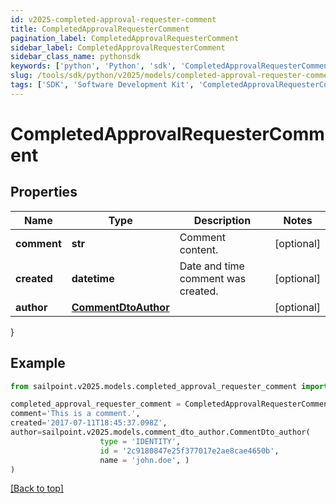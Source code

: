 ```yaml
---
id: v2025-completed-approval-requester-comment
title: CompletedApprovalRequesterComment
pagination_label: CompletedApprovalRequesterComment
sidebar_label: CompletedApprovalRequesterComment
sidebar_class_name: pythonsdk
keywords: ['python', 'Python', 'sdk', 'CompletedApprovalRequesterComment', 'V2025CompletedApprovalRequesterComment'] 
slug: /tools/sdk/python/v2025/models/completed-approval-requester-comment
tags: ['SDK', 'Software Development Kit', 'CompletedApprovalRequesterComment', 'V2025CompletedApprovalRequesterComment']
---
```


# CompletedApprovalRequesterComment


## Properties

Name | Type | Description | Notes
------------ | ------------- | ------------- | -------------
**comment** | **str** | Comment content. | [optional] 
**created** | **datetime** | Date and time comment was created. | [optional] 
**author** | [**CommentDtoAuthor**](comment-dto-author) |  | [optional] 
}

## Example

```python
from sailpoint.v2025.models.completed_approval_requester_comment import CompletedApprovalRequesterComment

completed_approval_requester_comment = CompletedApprovalRequesterComment(
comment='This is a comment.',
created='2017-07-11T18:45:37.098Z',
author=sailpoint.v2025.models.comment_dto_author.CommentDto_author(
                    type = 'IDENTITY', 
                    id = '2c9180847e25f377017e2ae8cae4650b', 
                    name = 'john.doe', )
)

```
[[Back to top]](#) 

